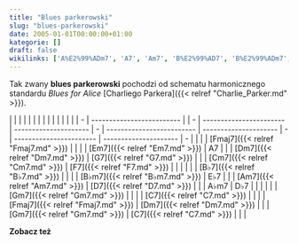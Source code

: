 ```yaml
---
title: "Blues parkerowski"
slug: "blues-parkerowski"
date: 2005-01-01T00:00:00+01:00
kategorie: []
draft: false
wikilinks: ['A%E2%99%ADm7', 'A7', 'Am7', 'B%E2%99%AD7', 'B%E2%99%ADm7', 'C7', 'C7', 'Charlie_Parker', 'Cm7', 'D%E2%99%AD7', 'D7', 'Dm7', 'Dm7', 'E%E2%99%AD7', 'Em7', 'F7', 'Fmaj7', 'Fmaj7', 'G7', 'Gm7', 'Gm7', 'schemat_harmoniczny', 'standard_jazzowy']
---
```

Tak zwany **blues parkerowski** pochodzi od schematu
harmonicznego<!-- link nie odnosił się do niczego: 'Blues parkerowski' ('content/książka/Blues_parkerowski.md') links to 'schemat_harmoniczny' ('content/książka/schemat_harmoniczny.md') and that does not exist -->
standardu<!-- link nie odnosił się do niczego: 'Blues parkerowski' ('content/książka/Blues_parkerowski.md') links to 'standard_jazzowy' ('content/książka/standard_jazzowy.md') and that does not exist --> *Blues for Alice* [Charliego
Parkera]({{< relref "Charlie_Parker.md" >}}).

|   |                           |  |   |                         |                       |   |                           |                       |   |                         |                       |   |
| - | ------------------------- |  | - | ----------------------- | --------------------- | - | ------------------------- | --------------------- | - | ----------------------- | --------------------- | - |
| | | [Fmaj7]({{< relref "Fmaj7.md" >}}) |  | | | [Em7]({{< relref "Em7.md" >}})   | A7<!-- link nie odnosił się do niczego: 'Blues parkerowski' ('content/książka/Blues_parkerowski.md') links to 'A7' ('content/książka/A7.md') and that does not exist -->   | | | [Dm7]({{< relref "Dm7.md" >}})     | [G7]({{< relref "G7.md" >}})   | | | [Cm7]({{< relref "Cm7.md" >}})   | [F7]({{< relref "F7.md" >}})   | | |
| | | [B♭7]({{< relref "B♭7.md" >}})     |  | | | [B♭m7]({{< relref "B♭m7.md" >}}) | E♭7<!-- link nie odnosił się do niczego: 'Blues parkerowski' ('content/książka/Blues_parkerowski.md') links to 'E♭7' ('content/książka/E♭7.md') and that does not exist --> | | | [Am7]({{< relref "Am7.md" >}})     | [D7]({{< relref "D7.md" >}})   | | | A♭m7<!-- link nie odnosił się do niczego: 'Blues parkerowski' ('content/książka/Blues_parkerowski.md') links to 'A♭m7' ('content/książka/A♭m7.md') and that does not exist --> | D♭7<!-- link nie odnosił się do niczego: 'Blues parkerowski' ('content/książka/Blues_parkerowski.md') links to 'D♭7' ('content/książka/D♭7.md') and that does not exist --> | | |
| | | [Gm7]({{< relref "Gm7.md" >}})     |  | | | [C7]({{< relref "C7.md" >}})     |                       | | | [Fmaj7]({{< relref "Fmaj7.md" >}}) | [Dm7]({{< relref "Dm7.md" >}}) | | | [Gm7]({{< relref "Gm7.md" >}})   | [C7]({{< relref "C7.md" >}})   | | |

**Zobacz też**